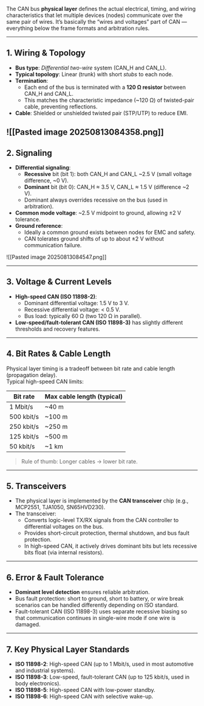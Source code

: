 The CAN bus **physical layer** defines the actual electrical, timing, and wiring characteristics that let multiple devices (nodes) communicate over the same pair of wires. It’s basically the “wires and voltages” part of CAN — everything below the frame formats and arbitration rules.

---

## 1. **Wiring & Topology**

- **Bus type**: _Differential two-wire_ system (CAN_H and CAN_L).
- **Typical topology**: Linear (trunk) with short _stubs_ to each node.
- **Termination**:
    - Each end of the bus is terminated with a **120 Ω resistor** between CAN_H and CAN_L.
    - This matches the characteristic impedance (~120 Ω) of twisted-pair cable, preventing reflections.
- **Cable**: Shielded or unshielded twisted pair (STP/UTP) to reduce EMI.

![[Pasted image 20250813084358.png]]
---

## 2. **Signaling**

- **Differential signaling**:
    - **Recessive** bit (bit 1): both CAN_H and CAN_L ~2.5 V (small voltage difference, ~0 V).
    - **Dominant** bit (bit 0): CAN_H ≈ 3.5 V, CAN_L ≈ 1.5 V (difference ~2 V).
    - Dominant always overrides recessive on the bus (used in arbitration).
- **Common mode voltage**: ~2.5 V midpoint to ground, allowing ±2 V tolerance.
- **Ground reference**:
    - Ideally a common ground exists between nodes for EMC and safety.
    - CAN tolerates ground shifts of up to about ±2 V without communication failure.

![[Pasted image 20250813084547.png]]

---

## 3. **Voltage & Current Levels**

- **High-speed CAN (ISO 11898-2)**:
    - Dominant differential voltage: 1.5 V to 3 V.
    - Recessive differential voltage: < 0.5 V.
    - Bus load: typically 60 Ω (two 120 Ω in parallel).
- **Low-speed/fault-tolerant CAN (ISO 11898-3)** has slightly different thresholds and recovery features.

---

## 4. **Bit Rates & Cable Length**

Physical layer timing is a tradeoff between bit rate and cable length (propagation delay).  
Typical high-speed CAN limits:

|Bit rate|Max cable length (typical)|
|---|---|
|1 Mbit/s|~40 m|
|500 kbit/s|~100 m|
|250 kbit/s|~250 m|
|125 kbit/s|~500 m|
|50 kbit/s|~1 km|

> Rule of thumb: Longer cables → lower bit rate.

---

## 5. **Transceivers**

- The physical layer is implemented by the **CAN transceiver** chip (e.g., MCP2551, TJA1050, SN65HVD230).
- The transceiver:
    - Converts logic-level TX/RX signals from the CAN controller to differential voltages on the bus.
    - Provides short-circuit protection, thermal shutdown, and bus fault protection.
    - In high-speed CAN, it actively drives dominant bits but lets recessive bits float (via internal resistors).

---

## 6. **Error & Fault Tolerance**

- **Dominant level detection** ensures reliable arbitration.
- Bus fault protection: short to ground, short to battery, or wire break scenarios can be handled differently depending on ISO standard.
- Fault-tolerant CAN (ISO 11898-3) uses separate recessive biasing so that communication continues in single-wire mode if one wire is damaged.

---

## 7. **Key Physical Layer Standards**

- **ISO 11898-2**: High-speed CAN (up to 1 Mbit/s, used in most automotive and industrial systems).
- **ISO 11898-3**: Low-speed, fault-tolerant CAN (up to 125 kbit/s, used in body electronics).
- **ISO 11898-5**: High-speed CAN with low-power standby.
- **ISO 11898-6**: High-speed CAN with selective wake-up.